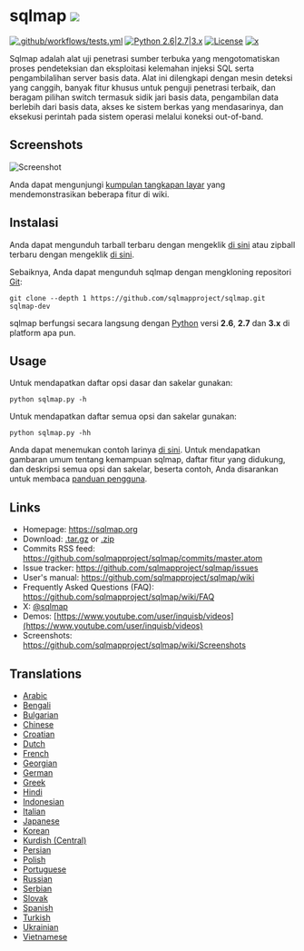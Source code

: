 # sqlmap ![](https://i.postimg.cc/WFbbyRMR/Fumta-MF-Imgur.png)

[![.github/workflows/tests.yml](https://github.com/sqlmapproject/sqlmap/actions/workflows/tests.yml/badge.svg)](https://github.com/sqlmapproject/sqlmap/actions/workflows/tests.yml) [![Python 2.6|2.7|3.x](https://img.shields.io/badge/python-2.6|2.7|3.x-yellow.svg)](https://www.python.org/) [![License](https://img.shields.io/badge/license-GPLv2-red.svg)](https://raw.githubusercontent.com/sqlmapproject/sqlmap/master/LICENSE) [![x](https://img.shields.io/badge/x-@sqlmap-blue.svg)](https://x.com/sqlmap)

Sqlmap adalah alat uji penetrasi sumber terbuka yang mengotomatiskan proses pendeteksian dan eksploitasi kelemahan injeksi SQL serta pengambilalihan server basis data. Alat ini dilengkapi dengan mesin deteksi yang canggih, banyak fitur khusus untuk penguji penetrasi terbaik, dan beragam pilihan switch termasuk sidik jari basis data, pengambilan data berlebih dari basis data, akses ke sistem berkas yang mendasarinya, dan eksekusi perintah pada sistem operasi melalui koneksi out-of-band.

Screenshots
----

![Screenshot](https://raw.github.com/wiki/sqlmapproject/sqlmap/images/sqlmap_screenshot.png)

Anda dapat mengunjungi [kumpulan tangkapan layar](https://github.com/sqlmapproject/sqlmap/wiki/Screenshots) yang mendemonstrasikan beberapa fitur di wiki.

Instalasi
----

Anda dapat mengunduh tarball terbaru dengan mengeklik [di sini](https://github.com/sqlmapproject/sqlmap/tarball/master) atau zipball terbaru dengan mengeklik [di sini](https://github.com/sqlmapproject/sqlmap/zipball/master).

Sebaiknya, Anda dapat mengunduh sqlmap dengan mengkloning repositori [Git](https://github.com/sqlmapproject/sqlmap):

    git clone --depth 1 https://github.com/sqlmapproject/sqlmap.git sqlmap-dev

sqlmap berfungsi secara langsung dengan [Python](https://www.python.org/download/) versi **2.6**, **2.7** dan **3.x** di platform apa pun.

Usage
----

Untuk mendapatkan daftar opsi dasar dan sakelar gunakan:

    python sqlmap.py -h

Untuk mendapatkan daftar semua opsi dan sakelar gunakan:

    python sqlmap.py -hh

Anda dapat menemukan contoh larinya [di sini](https://asciinema.org/a/46601).
Untuk mendapatkan gambaran umum tentang kemampuan sqlmap, daftar fitur yang didukung, dan deskripsi semua opsi dan sakelar, beserta contoh, Anda disarankan untuk membaca [panduan pengguna](https://github.com/sqlmapproject/sqlmap/wiki/Usage).

Links
----

* Homepage: https://sqlmap.org
* Download: [.tar.gz](https://github.com/sqlmapproject/sqlmap/tarball/master) or [.zip](https://github.com/sqlmapproject/sqlmap/zipball/master)
* Commits RSS feed: https://github.com/sqlmapproject/sqlmap/commits/master.atom
* Issue tracker: https://github.com/sqlmapproject/sqlmap/issues
* User's manual: https://github.com/sqlmapproject/sqlmap/wiki
* Frequently Asked Questions (FAQ): https://github.com/sqlmapproject/sqlmap/wiki/FAQ
* X: [@sqlmap](https://x.com/sqlmap)
* Demos: [https://www.youtube.com/user/inquisb/videos](https://www.youtube.com/user/inquisb/videos)
* Screenshots: https://github.com/sqlmapproject/sqlmap/wiki/Screenshots

Translations
----

* [Arabic](https://github.com/sqlmapproject/sqlmap/blob/master/doc/translations/README-ar-AR.md)
* [Bengali](https://github.com/sqlmapproject/sqlmap/blob/master/doc/translations/README-bn-BD.md)
* [Bulgarian](https://github.com/sqlmapproject/sqlmap/blob/master/doc/translations/README-bg-BG.md)
* [Chinese](https://github.com/sqlmapproject/sqlmap/blob/master/doc/translations/README-zh-CN.md)
* [Croatian](https://github.com/sqlmapproject/sqlmap/blob/master/doc/translations/README-hr-HR.md)
* [Dutch](https://github.com/sqlmapproject/sqlmap/blob/master/doc/translations/README-nl-NL.md)
* [French](https://github.com/sqlmapproject/sqlmap/blob/master/doc/translations/README-fr-FR.md)
* [Georgian](https://github.com/sqlmapproject/sqlmap/blob/master/doc/translations/README-ka-GE.md)
* [German](https://github.com/sqlmapproject/sqlmap/blob/master/doc/translations/README-de-DE.md)
* [Greek](https://github.com/sqlmapproject/sqlmap/blob/master/doc/translations/README-gr-GR.md)
* [Hindi](https://github.com/sqlmapproject/sqlmap/blob/master/doc/translations/README-in-HI.md)
* [Indonesian](https://github.com/sqlmapproject/sqlmap/blob/master/doc/translations/README-id-ID.md)
* [Italian](https://github.com/sqlmapproject/sqlmap/blob/master/doc/translations/README-it-IT.md)
* [Japanese](https://github.com/sqlmapproject/sqlmap/blob/master/doc/translations/README-ja-JP.md)
* [Korean](https://github.com/sqlmapproject/sqlmap/blob/master/doc/translations/README-ko-KR.md)
* [Kurdish (Central)](https://github.com/sqlmapproject/sqlmap/blob/master/doc/translations/README-ckb-KU.md)
* [Persian](https://github.com/sqlmapproject/sqlmap/blob/master/doc/translations/README-fa-IR.md)
* [Polish](https://github.com/sqlmapproject/sqlmap/blob/master/doc/translations/README-pl-PL.md)
* [Portuguese](https://github.com/sqlmapproject/sqlmap/blob/master/doc/translations/README-pt-BR.md)
* [Russian](https://github.com/sqlmapproject/sqlmap/blob/master/doc/translations/README-ru-RU.md)
* [Serbian](https://github.com/sqlmapproject/sqlmap/blob/master/doc/translations/README-rs-RS.md)
* [Slovak](https://github.com/sqlmapproject/sqlmap/blob/master/doc/translations/README-sk-SK.md)
* [Spanish](https://github.com/sqlmapproject/sqlmap/blob/master/doc/translations/README-es-MX.md)
* [Turkish](https://github.com/sqlmapproject/sqlmap/blob/master/doc/translations/README-tr-TR.md)
* [Ukrainian](https://github.com/sqlmapproject/sqlmap/blob/master/doc/translations/README-uk-UA.md)
* [Vietnamese](https://github.com/sqlmapproject/sqlmap/blob/master/doc/translations/README-vi-VN.md)
